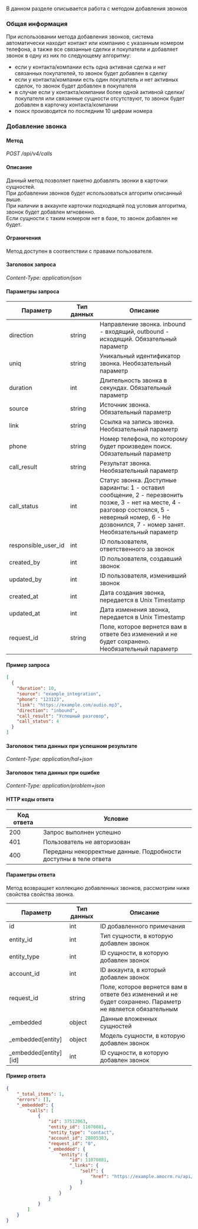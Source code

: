 
В данном разделе описывается работа с методом добавления звонков


<a name="common-info"></a>

### Общая информация

При использовании метода добавления звонков, система автоматически находит контакт или компанию с указанным номером телефона, а также все связанные сделки и покупатели и добавляет звонок в одну из них по следующему алгоритму:

*   если у контакта/компании есть одна активная сделка и нет связанных покупателей, то звонок будет добавлен в сделку
*   если у контакта/компании есть один покупатель и нет активных сделок, то звонок будет добавлен в покупателя
*   в случае если у контакта/компании более одной активной сделки/покупателя или связанные сущности отсутствуют, то звонок будет добавлен в карточку контакта/компании
*   поиск производится по последним 10 цифрам номера

<a name="calls-add"></a>

### Добавление звонка

#### Метод

*POST /api/v4/calls*

#### Описание 

Данный метод позволяет пакетно добавлять звонки в карточки сущностей.   
При добавлении звонков будет использоваться алгоритм описанный выше.    
При наличии в аккаунте карточки подходящей под условия алгоритма, звонок будет добавлен мгновенно.  
Если сущности с таким номером нет в базе, то звонок добавлен не будет.  

#### Ограничения 

Метод доступен в соответствии с правами пользователя.

#### Заголовок запроса 

*Content-Type: application/json*

#### Параметры запроса 




| Параметр | Тип данных | Описание |
|--|--|--|
| direction | string | Направление звонка. inbound - входящий, outbound - исходящий. Обязательный параметр |
| uniq | string | Уникальный идентификатор звонка. Необязательный параметр |
| duration | int | Длительность звонка в секундах. Обязательный параметр |
| source | string | Источник звонка. Обязательный параметр |
| link | string | Ссылка на запись звонка. Необязательный параметр |
| phone | string | Номер телефона, по которому будет произведен поиск. Обязательный параметр |
| call_result | string | Результат звонка. Необязательный параметр |
| call_status | int | Статус звонка. Доступные варианты: 1 - оставил сообщение, 2 - перезвонить позже, 3 - нет на месте, 4 - разговор состоялся, 5 - неверный номер, 6 - Не дозвонился, 7 - номер занят. Необязательный параметр |
| responsible_user_id | int | ID пользователя, ответственного за звонок |
| created_by | int | ID пользователя, создавший звонок |
| updated_by | int | ID пользователя, изменивший звонок |
| created_at | int | Дата создания звонка, передается в Unix Timestamp |
| updated_at | int | Дата изменения звонка, передается в Unix Timestamp |
| request_id | string | Поле, которое вернется вам в ответе без изменений и не будет сохранено. Необязательный параметр |

#### Пример запроса



```json
[
  {
    "duration": 10,
    "source": "example_integration",
    "phone": "123123",
    "link": "https://example.com/audio.mp3",
    "direction": "inbound",
    "call_result": "Успешный разговор",
    "call_status": 4
  }
]
```

#### Заголовок типа данных при успешном результате

*Content-Type: application/hal+json*

#### Заголовок типа данных при ошибке 

*Content-Type: application/problem+json*

#### HTTP коды ответа

| Код ответа | Условие |
|------------|---------|
| 200 | Запрос выполнен успешно |
| 401 | Пользователь не авторизован |
| 400 | Переданы некорректные данные. Подробности доступны в теле ответа |

#### Параметры ответа 

Метод возвращает коллекцию добавленных звонков, рассмотрим ниже свойства свойства звонка.

| Параметр | Тип данных | Описание |
|----------|------------|----------|
|id|int|ID добавленного примечания|
|entity_id|int|Тип сущности, в которую добавлен звонок|
|entity_type|int|ID сущности, в которую добавлен звонок|
|account_id|int|ID аккаунта, в который добавлен звонок|
|request_id|string|Поле, которое вернется вам в ответе без изменений и не будет сохранено. Параметр не является обязательным|
|_embedded|object|Данные вложенных сущностей|
|_embedded[entity]|object|Модель сущности, в которую добавлен звонок|
|_embedded[entity][id]|int|ID сущности, в которую добавлен звонок|

#### Пример ответа 

```json
{
    "_total_items": 1,
    "errors": [],
    "_embedded": {
        "calls": [
            {
                "id": 37512063,
                "entity_id": 11070881,
                "entity_type": "contact",
                "account_id": 28805383,
                "request_id": "0",
                "_embedded": {
                    "entity": {
                        "id": 11070881,
                        "_links": {
                            "self": {
                                "href": "https://example.amocrm.ru/api/v4/contacts/11070881"
                            }
                        }
                    }
                }
            }
        ]
    }
}
```
<!-- Generated at Thu, 04 Mar 2021 10:59:09 +0000. amoCRM Documentation Generator -->